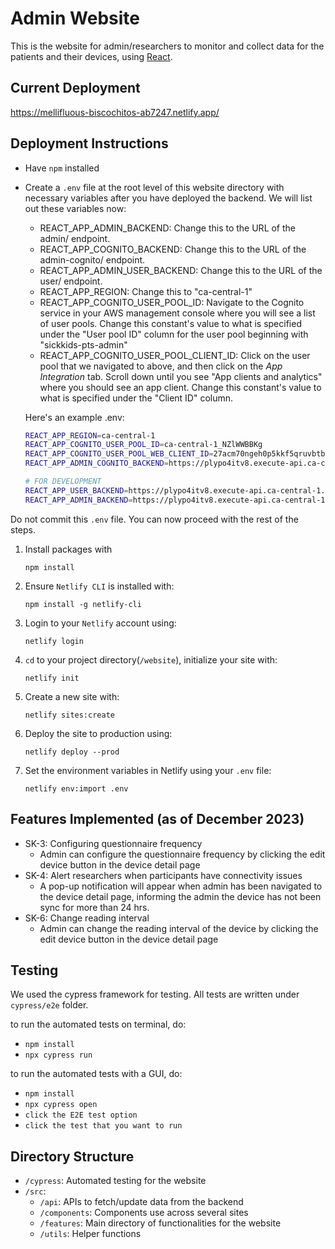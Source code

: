 # Admin Website
This is the website for admin/researchers to monitor and collect data for the patients and their devices, using [React](https://reactjs.org/).

## Current Deployment
https://mellifluous-biscochitos-ab7247.netlify.app/

## Deployment Instructions
- Have `npm` installed
- Create a `.env` file at the root level of this website directory with necessary variables after you have deployed the backend. We will list out these variables now:
   - REACT_APP_ADMIN_BACKEND: Change this to the URL of the admin/ endpoint.
   - REACT_APP_COGNITO_BACKEND: Change this to the URL of the admin-cognito/ endpoint.
   - REACT_APP_ADMIN_USER_BACKEND: Change this to the URL of the user/ endpoint.
   - REACT_APP_REGION: Change this to "ca-central-1"
   - REACT_APP_COGNITO_USER_POOL_ID: Navigate to the Cognito service in your AWS management console where you will see a list of user pools. Change this constant's value to what is specified under the "User pool ID" column for the user pool beginning with "sickkids-pts-admin"
   - REACT_APP_COGNITO_USER_POOL_CLIENT_ID: Click on the user pool that we navigated to above, and then click on the *App Integration* tab. Scroll down until you see "App clients and analytics" where you should see an app client. Change this constant's value to what is specified under the "Client ID" column.

   Here's an example .env:

   ```bash
   REACT_APP_REGION=ca-central-1
   REACT_APP_COGNITO_USER_POOL_ID=ca-central-1_NZlWWBBKg
   REACT_APP_COGNITO_USER_POOL_WEB_CLIENT_ID=27acm70ngeh0p5kkf5qruvbtbo
   REACT_APP_ADMIN_COGNITO_BACKEND=https://plypo4itv8.execute-api.ca-central-1.amazonaws.com/dev/admin-cognito

   # FOR DEVELOPMENT
   REACT_APP_USER_BACKEND=https://plypo4itv8.execute-api.ca-central-1.amazonaws.com/dev/users
   REACT_APP_ADMIN_BACKEND=https://plypo4itv8.execute-api.ca-central-1.amazonaws.com/dev/admin
   ```

Do not commit this `.env` file. You can now proceed with the rest of the steps.

1. Install packages with
   ```
   npm install
   ```
2. Ensure `Netlify CLI` is installed with:
    ```
    npm install -g netlify-cli
    ```
3. Login to your `Netlify` account using:
    ```
    netlify login
    ```
4. `cd` to your project directory(`/website`), initialize your site with:
   ```
   netlify init
   ```
5. Create a new site with:
   ```
   netlify sites:create
   ```
6. Deploy the site to production using:
   ```
   netlify deploy --prod
   ```
7. Set the environment variables in Netlify using your `.env` file:
   ```
   netlify env:import .env
   ```

## Features Implemented (as of December 2023)
- SK-3: Configuring questionnaire frequency
  - Admin can configure the questionnaire frequency by clicking the edit device button in the device detail page
- SK-4: Alert researchers when participants have connectivity issues
  - A pop-up notification will appear when admin has been navigated to the device detail page, informing the admin the device has not been sync for more than 24 hrs.
- SK-6: Change reading interval
  - Admin can change the reading interval of the device by clicking the edit device button in the device detail page

## Testing

We used the cypress framework for testing. All tests are written under `cypress/e2e` folder.

to run the automated tests on terminal, do:
- `npm install`
- `npx cypress run`

to run the automated tests with a GUI, do:
- `npm install`
- `npx cypress open`
- `click the E2E test option`
- `click the test that you want to run`


## Directory Structure
- `/cypress`: Automated testing for the website
- `/src`:
  - `/api`: APIs to fetch/update data from the backend
  - `/components`: Components use across several sites
  - `/features`: Main directory of functionalities for the website
  - `/utils`: Helper functions